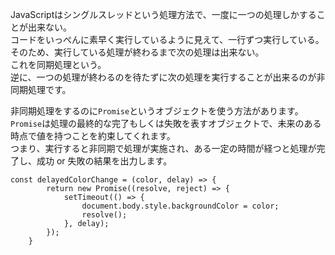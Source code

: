 JavaScriptはシングルスレッドという処理方法で、一度に一つの処理しかすることが出来ない。  
コードをいっぺんに素早く実行しているように見えて、一行ずつ実行している。  
そのため、実行している処理が終わるまで次の処理は出来ない。  
これを同期処理という。  
逆に、一つの処理が終わるのを待たずに次の処理を実行することが出来るのが非同期処理です。

非同期処理をするのに`Promise`というオブジェクトを使う方法があります。  
`Promise`は処理の最終的な完了もしくは失敗を表すオブジェクトで、未来のある時点で値を持つことを約束してくれます。  
つまり、実行すると非同期で処理が実施され、ある一定の時間が経つと処理が完了し、成功 or 失敗の結果を出力します。
```jvascript
const delayedColorChange = (color, delay) => {
        return new Promise((resolve, reject) => {
            setTimeout(() => {
                document.body.style.backgroundColor = color;
                resolve();
            }, delay);
        });
    }
```

